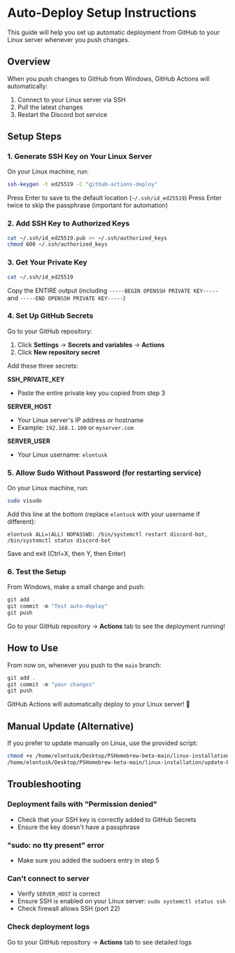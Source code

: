 # Auto-Deploy Setup Instructions

This guide will help you set up automatic deployment from GitHub to your Linux server whenever you push changes.

## Overview
When you push changes to GitHub from Windows, GitHub Actions will automatically:
1. Connect to your Linux server via SSH
2. Pull the latest changes
3. Restart the Discord bot service

## Setup Steps

### 1. Generate SSH Key on Your Linux Server

On your Linux machine, run:
```bash
ssh-keygen -t ed25519 -C "github-actions-deploy"
```

Press Enter to save to the default location (`~/.ssh/id_ed25519`)
Press Enter twice to skip the passphrase (important for automation)

### 2. Add SSH Key to Authorized Keys

```bash
cat ~/.ssh/id_ed25519.pub >> ~/.ssh/authorized_keys
chmod 600 ~/.ssh/authorized_keys
```

### 3. Get Your Private Key

```bash
cat ~/.ssh/id_ed25519
```

Copy the ENTIRE output (including `-----BEGIN OPENSSH PRIVATE KEY-----` and `-----END OPENSSH PRIVATE KEY-----`)

### 4. Set Up GitHub Secrets

Go to your GitHub repository:
1. Click **Settings** → **Secrets and variables** → **Actions**
2. Click **New repository secret**

Add these three secrets:

**SSH_PRIVATE_KEY**
- Paste the entire private key you copied from step 3

**SERVER_HOST**
- Your Linux server's IP address or hostname
- Example: `192.168.1.100` or `myserver.com`

**SERVER_USER**
- Your Linux username: `elontusk`

### 5. Allow Sudo Without Password (for restarting service)

On your Linux machine, run:
```bash
sudo visudo
```

Add this line at the bottom (replace `elontusk` with your username if different):
```
elontusk ALL=(ALL) NOPASSWD: /bin/systemctl restart discord-bot, /bin/systemctl status discord-bot
```

Save and exit (Ctrl+X, then Y, then Enter)

### 6. Test the Setup

From Windows, make a small change and push:
```powershell
git add .
git commit -m "Test auto-deploy"
git push
```

Go to your GitHub repository → **Actions** tab to see the deployment running!

## How to Use

From now on, whenever you push to the `main` branch:
```powershell
git add .
git commit -m "your changes"
git push
```

GitHub Actions will automatically deploy to your Linux server! 🎉

## Manual Update (Alternative)

If you prefer to update manually on Linux, use the provided script:
```bash
chmod +x /home/elontusk/Desktop/PSHomebrew-beta-main/linux-installation/update-bot.sh
/home/elontusk/Desktop/PSHomebrew-beta-main/linux-installation/update-bot.sh
```

## Troubleshooting

### Deployment fails with "Permission denied"
- Check that your SSH key is correctly added to GitHub Secrets
- Ensure the key doesn't have a passphrase

### "sudo: no tty present" error
- Make sure you added the sudoers entry in step 5

### Can't connect to server
- Verify `SERVER_HOST` is correct
- Ensure SSH is enabled on your Linux server: `sudo systemctl status ssh`
- Check firewall allows SSH (port 22)

### Check deployment logs
Go to your GitHub repository → **Actions** tab to see detailed logs
